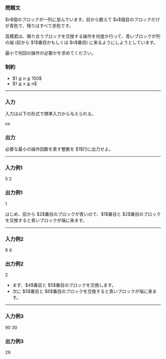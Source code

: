 
<div>

<div>

<div>

<section>

### **問題文**

<p>
$n$個のブロックが一列に並んでいます。前から数えて $x$個目のブロックだけが青色で、残りはすべて赤色です。
</p>

<p>
高橋君は、隣り合うブロックを交換する操作を何度か行って、青いブロックが列の端 (前から $1$番目かもしくは $n$番目) に来るようにしようとしています。
</p>

<p>
最小で何回の操作が必要かを求めてください。
</p>

</section>

</div>

<div>

<section>

### **制約**

<ul>

<li>
$1 ≦ n ≦ 100$
</li>

<li>
$1 ≦ x ≦ n$
</li>

</ul>

</section>

</div>

---

<div>

<div>

<section>

### **入力**

<p>
入力は以下の形式で標準入力から与えられる。
</p>

<div>

$n$$x$
</div>

</section>

</div>

<div>

<section>

### **出力**

<p>
必要な最小の操作回数を表す整数を $1$行に出力せよ。
</p>

</section>

</div>

</div>

---

<div>

<section>

### **入力例1**

<div>

5 2

</div>

</section>

</div>

<div>

<section>

### **出力例1**

<div>

1

</div>

<p>
はじめ、前から $2$番目のブロックが青いので、$1$番目と $2$番目のブロックを交換すると青いブロックが端に来ます。
</p>

</section>

</div>

---

<div>

<section>

### **入力例2**

<div>

6 4

</div>

</section>

</div>

<div>

<section>

### **出力例2**

<div>

2

</div>

<ul>

<li>
まず、$4$番目と $5$番目のブロックを交換します。
</li>

<li>
次に $5$番目と $6$番目のブロックを交換すると青いブロックが端に来ます。
</li>

</ul>

</section>

</div>

---

<div>

<section>

### **入力例3**

<div>

90 30

</div>

</section>

</div>

<div>

<section>

### **出力例3**

<div>

29

</div>

</section>

</div>

</div>

</div>
